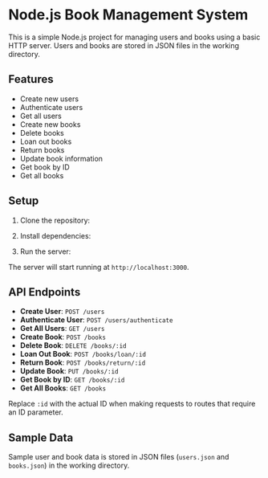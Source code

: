 # Node.js Book Management System

This is a simple Node.js project for managing users and books using a basic HTTP server. Users and books are stored in JSON files in the working directory.

## Features

- Create new users
- Authenticate users
- Get all users
- Create new books
- Delete books
- Loan out books
- Return books
- Update book information
- Get book by ID
- Get all books

## Setup

1. Clone the repository:


2. Install dependencies:


3. Run the server:


The server will start running at `http://localhost:3000`.

## API Endpoints

- **Create User**: `POST /users`
- **Authenticate User**: `POST /users/authenticate`
- **Get All Users**: `GET /users`
- **Create Book**: `POST /books`
- **Delete Book**: `DELETE /books/:id`
- **Loan Out Book**: `POST /books/loan/:id`
- **Return Book**: `POST /books/return/:id`
- **Update Book**: `PUT /books/:id`
- **Get Book by ID**: `GET /books/:id`
- **Get All Books**: `GET /books`

Replace `:id` with the actual ID when making requests to routes that require an ID parameter.

## Sample Data

Sample user and book data is stored in JSON files (`users.json` and `books.json`) in the working directory.

